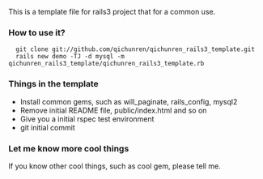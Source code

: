 This is a template file for rails3 project that  for a common use.  

### How to use it?

      git clone git://github.com/qichunren/qichunren_rails3_template.git
      rails new demo -TJ -d mysql -m qichunren_rails3_template/qichunren_rails3_template.rb
      
      
### Things in the template

- Install common gems, such as will_paginate, rails_config, mysql2
- Remove initial README file, public/index.html and so on
- Give you a initial rspec test environment
- git initial commit 

### Let me know more cool things

If you know other cool things, such as cool gem, please tell me.
   
